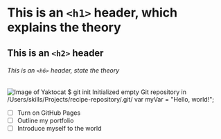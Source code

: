 # This is an `<h1>` header, which explains the theory

## This is an `<h2>` header

###### This is an `<h6>` header, state the theory
![Image of Yaktocat](https://octodex.github.com/images/yaktocat.png)
$ git init
Initialized empty Git repository in /Users/skills/Projects/recipe-repository/.git/
var myVar = "Hello, world!";
- [ ] Turn on GitHub Pages
- [ ] Outline my portfolio
- [ ] Introduce myself to the world
